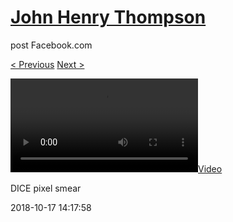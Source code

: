 # [John Henry Thompson](../README.md)
post Facebook.com

[< Previous](2018-10-17-2.md) [Next >](2018-10-17-4.md)

[![](../media/2018-10-17/DICE-pixel-smear.mp4)](../README.md)

DICE pixel smear

2018-10-17 14:17:58